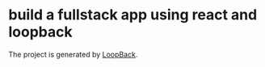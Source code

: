 # build a fullstack app using react and loopback

The project is generated by [LoopBack](http://loopback.io).
